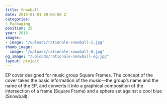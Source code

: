 ```yaml
---
title: Snowball
date: 2015-01-01 00:00:00 Z
categories:
- Packaging
position: 25
year: 2015
images:
- image: "/uploads/rationale-snowball-1.jpg"
thumb_image:
  image: "/uploads/rationale-snowball-0.jpg"
og_image: "/uploads/rationale-snowball-og.jpg"
layout: project
---
```


EP cover designed for music group Square Frames. The concept of the cover takes the basic information of the music—the group’s name and the name of the EP, and converts it into a graphical composition of the intersection of a frame (Square Frame) and a sphere set against a cool blue (Snowball).